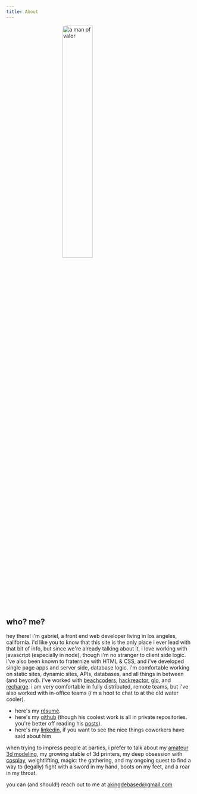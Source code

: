 ```yaml
---
title: About
---
```


<style>
img {
    display: block; 
    margin: 0 auto; 
    border-radius: 10px; 
    width: 40%;
}

@media only screen and (max-width: 600px) {
  img {
    width: 80%;
  }
}

</style>

<a href="https://i.imgur.com/Chi69lH.png" target="_blank">
    <img src="https://i.imgur.com/Chi69lH.png" alt="a man of valor">
</a>

## who? me?

hey there! i'm gabriel, a front end web developer living in los angeles, california. i'd like you to know that this site is the only place i ever lead with that bit of info, but since we're already talking about it, i love working with javascript (especially in node), though i'm no stranger to client side logic. i've also been known to fraternize with HTML & CSS, and i've developed single page apps and server side, database logic. i'm comfortable working on static sites, dynamic sites, APIs, databases, and all things in between (and beyond). i've worked with [beachcoders](https://beachcoders.com), [hackreactor](https://www.hackreactor.com), [glo](https://www.glo.com), and [recharge](https://rechargepayments.com/). i am  very comfortable in fully distributed, remote teams, but i've also worked with in-office teams (i'm a hoot to chat to at the old water cooler).

* here's my [résumé](https://docs.google.com/document/d/1N39zsPEzhQh3N3zMEe52Fpbu8aMciZxZnSkjNc9kvk8/edit?usp=sharing).
* here's my [github](https://github.com/AKingDebased) (though his coolest work is all in private repositories. you're better off reading his [posts](/)).
* here's my [linkedin](https://www.linkedin.com/in/gabriel-gonzalvez-927b51ab/), if you want to see the nice things coworkers have said about him

when trying to impress people at parties, i prefer to talk about my [amateur 3d modeling](https://www.etsy.com/shop/TheFaithlessForge), my growing stable of 3d printers, my deep obsession with [cosplay](https://www.instagram.com/faithlessfew/), weightlifting, magic: the gathering, and my ongoing quest to find a way to (legally) fight with a sword in my hand, boots on my feet, and a roar in my throat.

you can (and should!) reach out to me at [akingdebased@gmail.com](mailto:akingdebased@gmail.com)